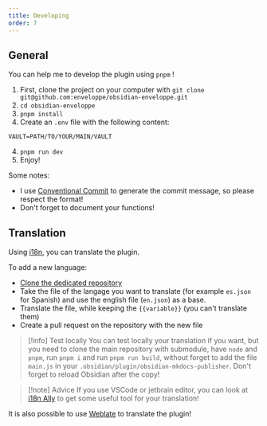 ```yaml
---
title: Developing
order: 7
---
```


## General

You can help me to develop the plugin using `pnpm` !

1. First, clone the project on your computer with `git clone git@github.com:enveloppe/obsidian-enveloppe.git`
2. `cd obsidian-enveloppe`
3. `pnpm install`
4. Create an `.env` file with the following content:
```env
VAULT=PATH/TO/YOUR/MAIN/VAULT
```
4. `pnpm run dev`
4. Enjoy!

Some notes:

- I use [Conventional Commit](https://www.conventionalcommits.org/en/v1.0.0/) to generate the commit message, so please respect the format! 
- Don't forget to document your functions!

## Translation

Using [i18n](https://www.i18next.com/), you can translate the plugin.

To add a new language:

- [Clone the dedicated repository](https://github.com/enveloppe/locales)
- Take the file of the langage you want to translate (for example `es.json` for Spanish) and use the english file (`en.json`) as a base.
- Translate the file, while keeping the `{{variable}}` (you can't translate them)
- Create a pull request on the repository with the new file

>[!info] Test locally 
> You can test locally your translation if you want, but you need to clone the main repository with submodule, have `node` and `pnpm`, run `pnpm i` and run `pnpm run build`, without forget to add the file `main.js` in your `.obsidian/plugin/obsidian-mkdocs-publisher`. Don't forget to reload Obsidian after the copy!

> [!note] Advice
> If you use VSCode or jetbrain editor, you can look at [i18n Ally](https://i18nally.org) to get some useful tool for your translation!

It is also possible to use [Weblate](https://hosted.weblate.org/projects/enveloppe/locales) to translate the plugin!